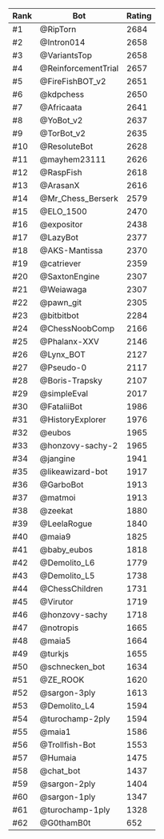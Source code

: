 Rank|Bot|Rating
---|---|---
#1|@RipTorn|2684
#2|@Intron014|2658
#3|@VariantsTop|2658
#4|@ReinforcementTrial|2657
#5|@FireFishBOT_v2|2651
#6|@kdpchess|2650
#7|@Africaata|2641
#8|@YoBot_v2|2637
#9|@TorBot_v2|2635
#10|@ResoluteBot|2628
#11|@mayhem23111|2626
#12|@RaspFish|2618
#13|@ArasanX|2616
#14|@Mr_Chess_Berserk|2579
#15|@ELO_1500|2470
#16|@expositor|2438
#17|@LazyBot|2377
#18|@AKS-Mantissa|2370
#19|@catriever|2359
#20|@SaxtonEngine|2307
#21|@Weiawaga|2307
#22|@pawn_git|2305
#23|@bitbitbot|2284
#24|@ChessNoobComp|2166
#25|@Phalanx-XXV|2146
#26|@Lynx_BOT|2127
#27|@Pseudo-0|2117
#28|@Boris-Trapsky|2107
#29|@simpleEval|2017
#30|@FataliiBot|1986
#31|@HistoryExplorer|1976
#32|@eubos|1965
#33|@honzovy-sachy-2|1965
#34|@jangine|1941
#35|@likeawizard-bot|1917
#36|@GarboBot|1913
#37|@matmoi|1913
#38|@zeekat|1880
#39|@LeelaRogue|1840
#40|@maia9|1825
#41|@baby_eubos|1818
#42|@Demolito_L6|1779
#43|@Demolito_L5|1738
#44|@ChessChildren|1731
#45|@Virutor|1719
#46|@honzovy-sachy|1718
#47|@notropis|1665
#48|@maia5|1664
#49|@turkjs|1655
#50|@schnecken_bot|1634
#51|@ZE_ROOK|1620
#52|@sargon-3ply|1613
#53|@Demolito_L4|1594
#54|@turochamp-2ply|1594
#55|@maia1|1586
#56|@Trollfish-Bot|1553
#57|@Humaia|1475
#58|@chat_bot|1437
#59|@sargon-2ply|1404
#60|@sargon-1ply|1347
#61|@turochamp-1ply|1328
#62|@G0thamB0t|652
